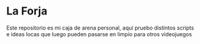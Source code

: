 # La Forja
Este repositorio es mi caja de arena personal, aquí pruebo distintos scripts e ideas locas que luego pueden pasarse en limpio para otros videojuegos
